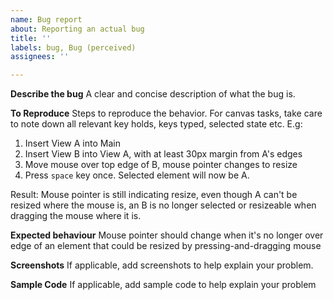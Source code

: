 ```yaml
---
name: Bug report
about: Reporting an actual bug
title: ''
labels: bug, Bug (perceived)
assignees: ''

---
```


**Describe the bug**
A clear and concise description of what the bug is.

**To Reproduce**
Steps to reproduce the behavior. For canvas tasks, take care to note down all relevant key holds, keys typed, selected state etc. E.g:

1. Insert View A into Main
2. Insert View B into View A, with at least 30px margin from A's edges
3. Move mouse over top edge of B, mouse pointer changes to resize
4. Press `space` key once. Selected element will now be A.

Result: Mouse pointer is still indicating resize, even though A can't be resized where the mouse is, an B is no longer selected or resizeable when dragging the mouse where it is.

**Expected behaviour**
Mouse pointer should change when it's no longer over edge of an element that could be resized by pressing-and-dragging mouse

**Screenshots**
If applicable, add screenshots to help explain your problem.

**Sample Code**
If applicable, add sample code to help explain your problem
